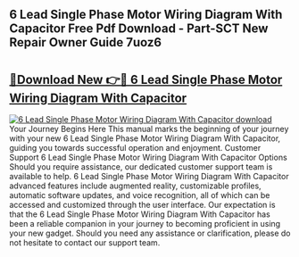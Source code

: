 ## 6 Lead Single Phase Motor Wiring Diagram With Capacitor Free Pdf Download - Part-SCT New Repair Owner Guide 7uoz6

# <h2><a href="http://dfhplan.blite.top/?on=6+Lead+Single+Phase+Motor+Wiring+Diagram+With+Capacitor">🔗Download New 👉🔴 6 Lead Single Phase Motor Wiring Diagram With Capacitor</a></h2>

[![6 Lead Single Phase Motor Wiring Diagram With Capacitor download](https://i.imgur.com/lujVjoI.png)](http://dfhplan.blite.top/?on=6+Lead+Single+Phase+Motor+Wiring+Diagram+With+Capacitor)
Your Journey Begins Here This manual marks the beginning of your journey with your new 6 Lead Single Phase Motor Wiring Diagram With Capacitor, guiding you towards successful operation and enjoyment. Customer Support 6 Lead Single Phase Motor Wiring Diagram With Capacitor Options Should you require assistance, our dedicated customer support team is available to help. 6 Lead Single Phase Motor Wiring Diagram With Capacitor advanced features include augmented reality, customizable profiles, automatic software updates, and voice recognition, all of which can be accessed and customized through the user interface. Our expectation is that the 6 Lead Single Phase Motor Wiring Diagram With Capacitor has been a reliable companion in your journey to becoming proficient in using your new gadget. Should you need any assistance or clarification, please do not hesitate to contact our support team.
